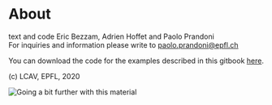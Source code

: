 # About

text and code Eric Bezzam, Adrien Hoffet and Paolo Prandoni  
For inquiries and information please write to paolo.prandoni@epfl.ch

You can download the code for the examples described in this gitbook [here](https://github.com/LCAV/mooc-hwlab/blob/master/scripts/hwlab.zip).

\(c\) LCAV, EPFL, 2020

![Going a bit further with this material](../.gitbook/assets/ezgif-7-4574230e44b6%20%281%29.gif)

